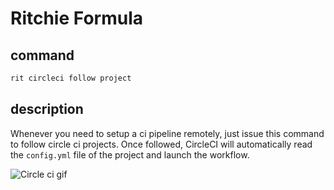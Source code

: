 # Ritchie Formula

## command

```bash
rit circleci follow project
```

## description

Whenever you need to setup a ci pipeline remotely, just issue
this command to follow circle ci projects. Once followed, CircleCI will automatically
read the `config.yml` file of the project and launch the workflow.

![Circle ci gif](https://media.giphy.com/media/ZFCUfzItfSTKhMXRaA/giphy.gif)

